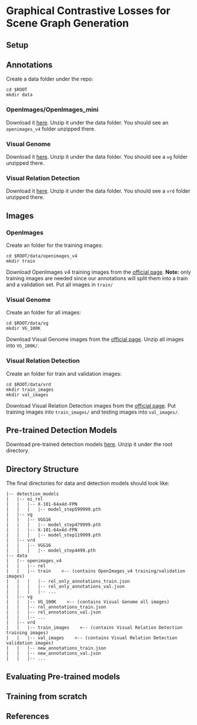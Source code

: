 # Graphical Contrastive Losses for Scene Graph Generation

## Setup

## Annotations

Create a data folder under the repo:
```
cd $ROOT
mkdir data
```

### OpenImages/OpenImages_mini
Download it [here](https://drive.google.com/open?id=1GeUEsiS9Z3eRYnH1GPUz99wjQwjcHl6n). Unzip it under the data folder. You should see an `openimages_v4` folder unzipped there.

### Visual Genome
Download it [here](https://drive.google.com/open?id=1VDuba95vIPVhg5DiriPtwuVA6mleYGad). Unzip it under the data folder. You should see a `vg` folder unzipped there.

### Visual Relation Detection
Download it [here](https://drive.google.com/open?id=1BUZIVOCEp_-_e9Rs4hVgmbKjLhR2aUT6). Unzip it under the data folder. You should see a `vrd` folder unzipped there.

## Images

### OpenImages
Create an folder for the training images:
```
cd $ROOT/data/openimages_v4
mkdir train
```
Download OpenImages v4 training images from the [official page](https://storage.googleapis.com/openimages/web/download.html). **Note:** only training images are needed since our annotations will split them into a train and a validation set. Put all images in `train/`

### Visual Genome
Create an folder for all images:
```
cd $ROOT/data/vg
mkdir VG_100K
```
Download Visual Genome images from the [official page](https://visualgenome.org/api/v0/api_home.html). Unzip all images into `VG_100K/`.

### Visual Relation Detection
Create an folder for train and validation images:
```
cd $ROOT/data/vrd
mkdir train_images
mkdir val_images
```
Download Visual Relation Detection images from the [official page](https://cs.stanford.edu/people/ranjaykrishna/vrd/). Put training images into `train_images/` and testing images into `val_images/`.

## Pre-trained Detection Models
Download pre-trained detection models [here](https://drive.google.com/open?id=1_7Qw8oqDvmMpp9cBCkUZY7PByH6iINOl). Unzip it under the root directory.

## Directory Structure
The final directories for data and detection models should look like:
```
|-- detection_models
|   |-- oi_rel
|   |   |-- X-101-64x4d-FPN
|   |   |   |-- model_step599999.pth
|   |-- vg
|   |   |-- VGG16
|   |   |   |-- model_step479999.pth
|   |   |-- X-101-64x4d-FPN
|   |   |   |-- model_step119999.pth
|   |-- vrd
|   |   |-- VGG16
|   |   |   |-- model_step4499.pth
|-- data
|   |-- openimages_v4
|   |   |-- rel
|   |   |-- train    <-- (contains OpenImages_v4 training/validation images)
|   |   |   |-- rel_only_annotations_train.json
|   |   |   |-- rel_only_annotations_val.json
|   |   |   |-- ...
|   |-- vg
|   |   |-- VG_100K    <-- (contains Visual Genome all images)
|   |   |-- rel_annotations_train.json
|   |   |-- rel_annotations_val.json
|   |   |-- ...
|   |-- vrd
|   |   |-- train_images    <-- (contains Visual Relation Detection training images)
|   |   |-- val_images    <-- (contains Visual Relation Detection validation images)
|   |   |-- new_annotations_train.json
|   |   |-- new_annotations_val.json
|   |   |-- ...
```

## Evaluating Pre-trained models

## Training from scratch

## References
